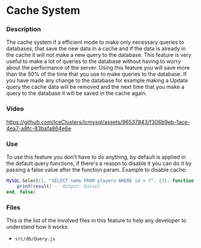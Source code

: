 # Cache System
### Description
The cache system if a efficient mode to make only necessary queries to databases, that save the new data in a cache and if the data is already in the cache it will not make a new query to the database. This feature is very useful to make a lot of queries to the database without having to worry about the performance of the server.
Using this feature you will save more than the 50% of the time that you use to make queries to the database. If you have made any change to the database for example making a Update query the cache data will be removed and the next time that you make a query to the database it will be saved in the cache again.
### Video
https://github.com/IceClusters/icmysql/assets/96537843/f306b9eb-1ace-4ea7-a8fc-83bafa864e6e
### Use
To use this feature you don't have to do anything, by default is applied in the default query functions, if there's a reason to disable it you can do it by passing a false value after the function param.
Example to disable cache:
```lua
MySQL.Select(1, "SELECT name FROM players WHERE id = ?". {3}, function(result)
    print(result) -- Output: Daniel
end, false)
```
### Files
This is the list of the involved files in this feature to help any developer to understand how it works:
- ```src/db/Query.js```
